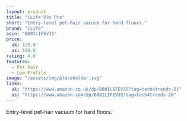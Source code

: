 ```yaml
---
layout: product
title: "iLife V3s Pro"
short: "Entry-level pet-hair vacuum for hard floors."
brand: "iLife"
asin: "B00ILIFEV3S"
price:
  uk: 129.0
  us: 159.0
rating: 4.0
features:
  - Pet Hair
  - Low-Profile
image: "/assets/img/placeholder.svg"
links:
  uk: "https://www.amazon.co.uk/dp/B00ILIFEV3S?tag=tech4trends-21"
  us: "https://www.amazon.com/dp/B00ILIFEV3S?tag=tech4trends-20"
---
```


Entry-level pet-hair vacuum for hard floors.
